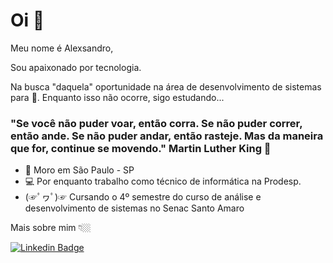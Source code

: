 # Oi 👋

Meu nome é Alexsandro,

Sou apaixonado por tecnologia.

Na busca "daquela" oportunidade na área de desenvolvimento de sistemas para 🚀.
Enquanto isso não ocorre, sigo estudando...

### "Se você não puder voar, então corra. Se não puder correr, então ande. Se não puder andar, então rasteje. Mas da maneira que for, continue se movendo."  Martin Luther King 🧠

- 📍 Moro em São Paulo - SP
- 💻 Por enquanto trabalho como técnico de informática na Prodesp.
- (☞ﾟヮﾟ)☞ Cursando o 4º semestre do curso de análise e desenvolvimento de sistemas no Senac Santo Amaro

Mais sobre mim 👇🏼

[![Linkedin Badge](https://img.shields.io/badge/-LinkedIn-blue?style=flat-square&logo=Linkedin&logoColor=white&link=https://www.linkedin.com/in/alexsandrosr/)](https://www.linkedin.com/in/alexsandrosr/)
